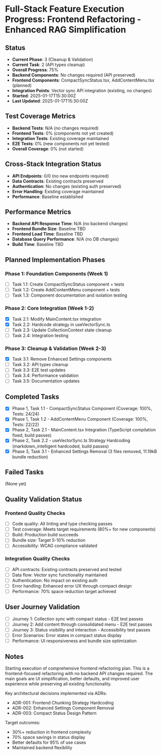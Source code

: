 # Full-Stack Feature Execution Progress: Frontend Refactoring - Enhanced RAG Simplification

## Status
- **Current Phase**: 3 (Cleanup & Validation)
- **Current Task**: 2 (API types cleanup)
- **Overall Progress**: 75%
- **Backend Components**: No changes required (API preserved)
- **Frontend Components**: CompactSyncStatus.tsx, AddContentMenu.tsx (planned)
- **Integration Points**: Vector sync API integration (existing, no changes)
- **Started**: 2025-01-17T15:30:00Z
- **Last Updated**: 2025-01-17T15:30:00Z

## Test Coverage Metrics
- **Backend Tests**: N/A (no changes required)
- **Frontend Tests**: 0% (components not yet created)
- **Integration Tests**: Existing coverage maintained
- **E2E Tests**: 0% (new components not yet tested)
- **Overall Coverage**: 0% (not started)

## Cross-Stack Integration Status
- **API Endpoints**: 0/0 (no new endpoints required)
- **Data Contracts**: Existing contracts preserved
- **Authentication**: No changes (existing auth preserved)
- **Error Handling**: Existing coverage maintained
- **Performance**: Baseline established

## Performance Metrics
- **Backend API Response Time**: N/A (no backend changes)
- **Frontend Bundle Size**: Baseline TBD
- **Frontend Load Time**: Baseline TBD
- **Database Query Performance**: N/A (no DB changes)
- **Build Time**: Baseline TBD

## Planned Implementation Phases
### Phase 1: Foundation Components (Week 1)
- [ ] Task 1.1: Create CompactSyncStatus component + tests
- [ ] Task 1.2: Create AddContentMenu component + tests
- [ ] Task 1.3: Component documentation and isolation testing

### Phase 2: Core Integration (Week 1-2)
- [x] Task 2.1: Modify MainContent.tsx integration
- [x] Task 2.2: Hardcode strategy in useVectorSync.ts
- [ ] Task 2.3: Update CollectionContext state cleanup
- [ ] Task 2.4: Integration testing

### Phase 3: Cleanup & Validation (Week 2-3)
- [x] Task 3.1: Remove Enhanced Settings components
- [ ] Task 3.2: API types cleanup
- [ ] Task 3.3: E2E test updates
- [ ] Task 3.4: Performance validation
- [ ] Task 3.5: Documentation updates

## Completed Tasks
- [x] Phase 1, Task 1.1 - CompactSyncStatus Component (Coverage: 100%, Tests: 24/24)
- [x] Phase 1, Task 1.2 - AddContentMenu Component (Coverage: 100%, Tests: 22/22)
- [x] Phase 2, Task 2.1 - MainContent.tsx Integration (TypeScript compilation fixed, build passes)
- [x] Phase 2, Task 2.2 - useVectorSync.ts Strategy Hardcoding (markdown_intelligent hardcoded, build passes)
- [x] Phase 3, Task 3.1 - Enhanced Settings Removal (3 files removed, 11.19kB bundle reduction)

## Failed Tasks
(None yet)

## Quality Validation Status
### Frontend Quality Checks
- [ ] Code quality: All linting and type checking passes
- [ ] Test coverage: Meets target requirements (80%+ for new components)
- [ ] Build: Production build succeeds
- [ ] Bundle size: Target 5-10% reduction
- [ ] Accessibility: WCAG compliance validated

### Integration Quality Checks
- [ ] API contracts: Existing contracts preserved and tested
- [ ] Data flow: Vector sync functionality maintained
- [ ] Authentication: No impact on existing auth
- [ ] Error handling: Enhanced error UX through compact design
- [ ] Performance: 70% space reduction target achieved

## User Journey Validation
- [ ] Journey 1: Collection sync with compact status - E2E test passes
- [ ] Journey 2: Add content through consolidated menu - E2E test passes
- [ ] Journey 3: Status visibility and interaction - Accessibility test passes
- [ ] Error Scenarios: Error states in compact status display
- [ ] Performance: UI responsiveness and bundle size optimization

## Notes
Starting execution of comprehensive frontend refactoring plan. This is a frontend-focused refactoring with no backend API changes required. The main goals are UI simplification, better defaults, and improved user experience while preserving all existing functionality.

Key architectural decisions implemented via ADRs:
- ADR-001: Frontend Chunking Strategy Hardcoding
- ADR-002: Enhanced Settings Component Removal  
- ADR-003: Compact Status Design Pattern

Target outcomes:
- 30%+ reduction in frontend complexity
- 70% space savings in status display
- Better defaults for 95% of use cases
- Maintained backend flexibility